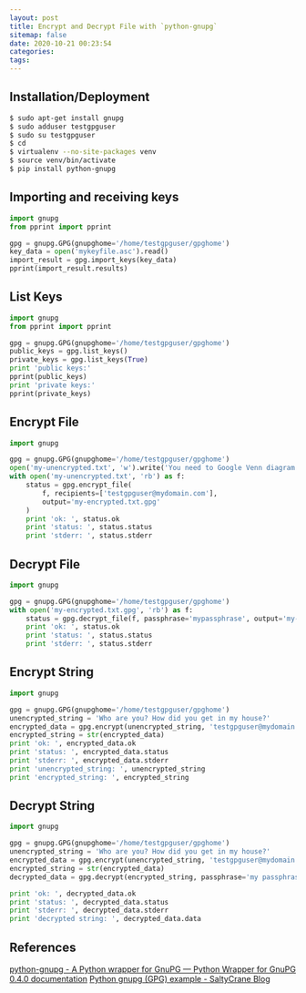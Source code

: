 ```yaml
---
layout: post
title: Encrypt and Decrypt File with `python-gnupg`
sitemap: false
date: 2020-10-21 00:23:54
categories:
tags:
---
```


## Installation/Deployment
```sh
$ sudo apt-get install gnupg
$ sudo adduser testgpguser
$ sudo su testgpguser
$ cd
$ virtualenv --no-site-packages venv
$ source venv/bin/activate
$ pip install python-gnupg
```
<!-- more -->
## Importing and receiving keys
```python
import gnupg
from pprint import pprint

gpg = gnupg.GPG(gnupghome='/home/testgpguser/gpghome')
key_data = open('mykeyfile.asc').read()
import_result = gpg.import_keys(key_data)
pprint(import_result.results)
```

## List Keys
```python
import gnupg
from pprint import pprint

gpg = gnupg.GPG(gnupghome='/home/testgpguser/gpghome')
public_keys = gpg.list_keys()
private_keys = gpg.list_keys(True)
print 'public keys:'
pprint(public_keys)
print 'private keys:'
pprint(private_keys)
```

## Encrypt File

```python
import gnupg

gpg = gnupg.GPG(gnupghome='/home/testgpguser/gpghome')
open('my-unencrypted.txt', 'w').write('You need to Google Venn diagram.')
with open('my-unencrypted.txt', 'rb') as f:
    status = gpg.encrypt_file(
        f, recipients=['testgpguser@mydomain.com'],
        output='my-encrypted.txt.gpg'
    )
    print 'ok: ', status.ok
    print 'status: ', status.status
    print 'stderr: ', status.stderr
```

## Decrypt File
```python
import gnupg

gpg = gnupg.GPG(gnupghome='/home/testgpguser/gpghome')
with open('my-encrypted.txt.gpg', 'rb') as f:
    status = gpg.decrypt_file(f, passphrase='mypassphrase', output='my-decrypted.txt')
    print 'ok: ', status.ok
    print 'status: ', status.status
    print 'stderr: ', status.stderr
```

## Encrypt String
```python
import gnupg

gpg = gnupg.GPG(gnupghome='/home/testgpguser/gpghome')
unencrypted_string = 'Who are you? How did you get in my house?'
encrypted_data = gpg.encrypt(unencrypted_string, 'testgpguser@mydomain.com')
encrypted_string = str(encrypted_data)
print 'ok: ', encrypted_data.ok
print 'status: ', encrypted_data.status
print 'stderr: ', encrypted_data.stderr
print 'unencrypted_string: ', unencrypted_string
print 'encrypted_string: ', encrypted_string
```

## Decrypt String
```python
import gnupg

gpg = gnupg.GPG(gnupghome='/home/testgpguser/gpghome')
unencrypted_string = 'Who are you? How did you get in my house?'
encrypted_data = gpg.encrypt(unencrypted_string, 'testgpguser@mydomain.com')
encrypted_string = str(encrypted_data)
decrypted_data = gpg.decrypt(encrypted_string, passphrase='my passphrase')

print 'ok: ', decrypted_data.ok
print 'status: ', decrypted_data.status
print 'stderr: ', decrypted_data.stderr
print 'decrypted string: ', decrypted_data.data
```

## References
[python-gnupg - A Python wrapper for GnuPG — Python Wrapper for GnuPG 0.4.0 documentation](https://pythonhosted.org/python-gnupg/)
[Python gnupg (GPG) example - SaltyCrane Blog](https://www.saltycrane.com/blog/2011/10/python-gnupg-gpg-example/)
